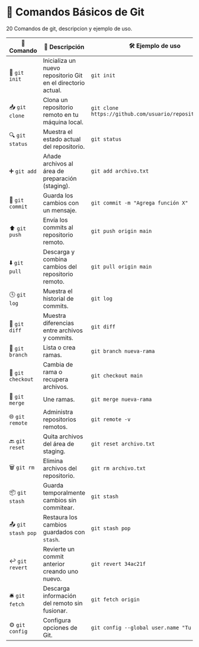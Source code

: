 # 🚀 Comandos Básicos de Git

20 Comandos de git, descripcion y ejemplo de uso. 

| 🧩 **Comando**  | 📖 **Descripción** | 🛠️ **Ejemplo de uso** |
|---------------- |-------------------  |-------------------------|
| 🔧 `git init`   | Inicializa un nuevo repositorio Git en el directorio actual. | `git init` |
| 📥 `git clone`  | Clona un repositorio remoto en tu máquina local.             | `git clone https://github.com/usuario/repositorio.git`|
| 🔍 `git status` | Muestra el estado actual del repositorio.                    | `git status` |
| ➕ `git add`    | Añade archivos al área de preparación (staging).             | `git add archivo.txt` |
| 📝 `git commit` | Guarda los cambios con un mensaje.                           | `git commit -m "Agrega función X"` |
| ⬆️ `git push`   | Envía los commits al repositorio remoto.                     | `git push origin main` |
| ⬇️ `git pull`   | Descarga y combina cambios del repositorio remoto.           | `git pull origin main` |
| 🕓 `git log`    | Muestra el historial de commits.                             | `git log` |
| 🔄 `git diff`   | Muestra diferencias entre archivos y commits.                | `git diff` |
| 🌿 `git branch` | Lista o crea ramas.                                          | `git branch nueva-rama` |
| 🔀 `git checkout`| Cambia de rama o recupera archivos.                         | `git checkout main` |
| 🤝 `git merge`  | Une ramas.                                                   | `git merge nueva-rama` |
| 🌐 `git remote` | Administra repositorios remotos.                             | `git remote -v` |
| 🔙 `git reset`  | Quita archivos del área de staging.                          | `git reset archivo.txt` |
| 🗑️ `git rm`     | Elimina archivos del repositorio.                            | `git rm archivo.txt` |
| 📦 `git stash`  | Guarda temporalmente cambios sin commitear.                  | `git stash` |
| 📤 `git stash pop` | Restaura los cambios guardados con `stash`.               | `git stash pop` |
| ↩️ `git revert` | Revierte un commit anterior creando uno nuevo.               | `git revert 34ac21f` |
| 🛎️ `git fetch`  | Descarga información del remoto sin fusionar.                | `git fetch origin` |
| ⚙️ `git config` | Configura opciones de Git.                                   | `git config --global user.name "Tu Nombre"` |



